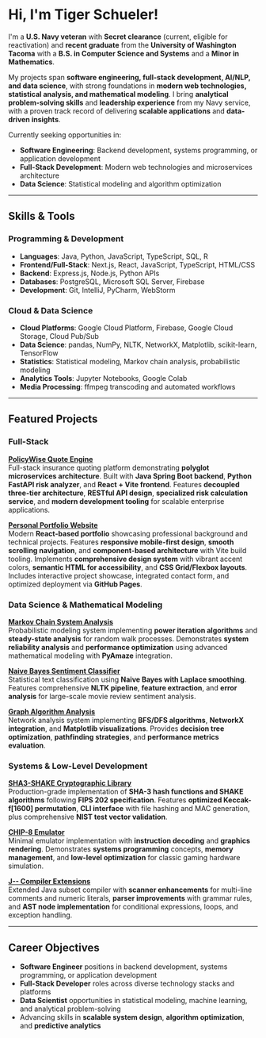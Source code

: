 # Hi, I'm Tiger Schueler!

I'm a **U.S. Navy veteran** with **Secret clearance** (current, eligible for reactivation) and **recent graduate** from the **University of Washington Tacoma** with a **B.S. in Computer Science and Systems** and a **Minor in Mathematics**. 

My projects span **software engineering, full-stack development, AI/NLP, and data science**, with strong foundations in **modern web technologies, statistical analysis, and mathematical modeling**. I bring **analytical problem-solving skills** and **leadership experience** from my Navy service, with a proven track record of delivering **scalable applications** and **data-driven insights**.

Currently seeking opportunities in:
- **Software Engineering**: Backend development, systems programming, or application development
- **Full-Stack Development**: Modern web technologies and microservices architecture
- **Data Science**: Statistical modeling and algorithm optimization

---

## Skills & Tools

### Programming & Development
- **Languages**: Java, Python, JavaScript, TypeScript, SQL, R
- **Frontend/Full-Stack**: Next.js, React, JavaScript, TypeScript, HTML/CSS
- **Backend**: Express.js, Node.js, Python APIs
- **Databases**: PostgreSQL, Microsoft SQL Server, Firebase
- **Development**: Git, IntelliJ, PyCharm, WebStorm

### Cloud & Data Science
- **Cloud Platforms**: Google Cloud Platform, Firebase, Google Cloud Storage, Cloud Pub/Sub
- **Data Science**: pandas, NumPy, NLTK, NetworkX, Matplotlib, scikit-learn, TensorFlow
- **Statistics**: Statistical modeling, Markov chain analysis, probabilistic modeling
- **Analytics Tools**: Jupyter Notebooks, Google Colab
- **Media Processing**: ffmpeg transcoding and automated workflows

---

## Featured Projects

### Full-Stack

**[PolicyWise Quote Engine](https://github.com/BigCatSoftware/PolicyWise-Quote-Engine)**  
Full-stack insurance quoting platform demonstrating **polyglot microservices architecture**. Built with **Java Spring Boot backend**, **Python FastAPI risk analyzer**, and **React + Vite frontend**. Features **decoupled three-tier architecture**, **RESTful API design**, **specialized risk calculation service**, and **modern development tooling** for scalable enterprise applications.

**[Personal Portfolio Website](https://github.com/BigCatSoftware/BigCatSoftware.github.io)**  
Modern **React-based portfolio** showcasing professional background and technical projects. Features **responsive mobile-first design**, **smooth scrolling navigation**, and **component-based architecture** with Vite build tooling. Implements **comprehensive design system** with vibrant accent colors, **semantic HTML for accessibility**, and **CSS Grid/Flexbox layouts**. Includes interactive project showcase, integrated contact form, and optimized deployment via **GitHub Pages**.

### Data Science & Mathematical Modeling

**[Markov Chain System Analysis](https://github.com/BigCatSoftware/markov-chain-maze-analysis)**  
Probabilistic modeling system implementing **power iteration algorithms** and **steady-state analysis** for random walk processes. Demonstrates **system reliability analysis** and **performance optimization** using advanced mathematical modeling with **PyAmaze** integration.

**[Naive Bayes Sentiment Classifier](https://github.com/BigCatSoftware/naive-bayes-sentiment-classifier)**  
Statistical text classification using **Naive Bayes with Laplace smoothing**. Features comprehensive **NLTK pipeline**, **feature extraction**, and **error analysis** for large-scale movie review sentiment analysis.

**[Graph Algorithm Analysis](https://github.com/BigCatSoftware/graph-algorithm-analysis)**  
Network analysis system implementing **BFS/DFS algorithms**, **NetworkX integration**, and **Matplotlib visualizations**. Provides **decision tree optimization**, **pathfinding strategies**, and **performance metrics evaluation**.

### Systems & Low-Level Development

**[SHA3-SHAKE Cryptographic Library](https://github.com/BigCatSoftware/sha3-shake-library)**  
Production-grade implementation of **SHA-3 hash functions and SHAKE algorithms** following **FIPS 202 specification**. Features **optimized Keccak-f[1600] permutation**, **CLI interface** with file hashing and MAC generation, plus comprehensive **NIST test vector validation**.

**[CHIP-8 Emulator](https://github.com/BigCatSoftware/chip-8)**  
Minimal emulator implementation with **instruction decoding** and **graphics rendering**. Demonstrates **systems programming** concepts, **memory management**, and **low-level optimization** for classic gaming hardware simulation.

**[J-- Compiler Extensions](https://github.com/BigCatSoftware/j--)**  
Extended Java subset compiler with **scanner enhancements** for multi-line comments and numeric literals, **parser improvements** with grammar rules, and **AST node implementation** for conditional expressions, loops, and exception handling.

---

## Career Objectives

- **Software Engineer** positions in backend development, systems programming, or application development
- **Full-Stack Developer** roles across diverse technology stacks and platforms
- **Data Scientist** opportunities in statistical modeling, machine learning, and analytical problem-solving
- Advancing skills in **scalable system design**, **algorithm optimization**, and **predictive analytics**
